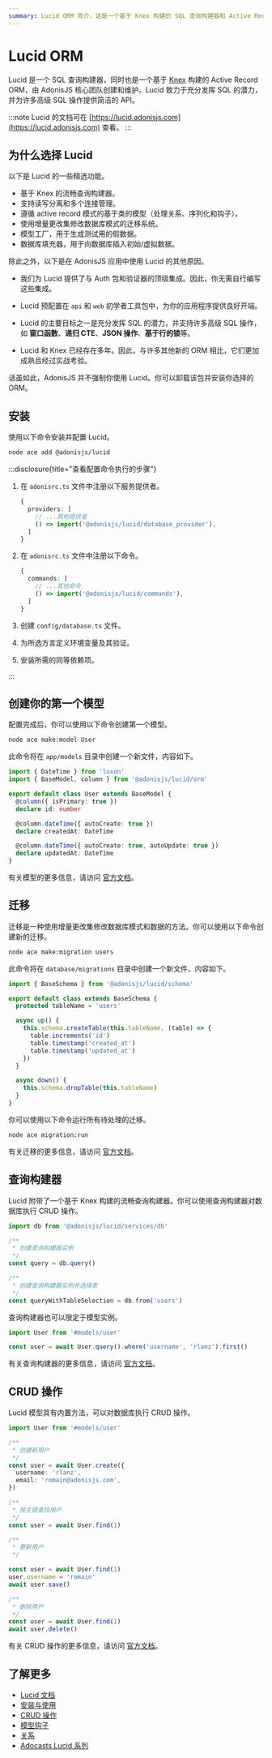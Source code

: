 ```yaml
---
summary: Lucid ORM 简介，这是一个基于 Knex 构建的 SQL 查询构建器和 Active Record ORM。
---
```


# Lucid ORM

Lucid 是一个 SQL 查询构建器，同时也是一个基于 [Knex](https://knexjs.org) 构建的 Active Record ORM，由 AdonisJS 核心团队创建和维护。Lucid 致力于充分发挥 SQL 的潜力，并为许多高级 SQL 操作提供简洁的 API。

:::note
Lucid 的文档可在 [https://lucid.adonisjs.com](https://lucid.adonisjs.com) 查看。
:::

## 为什么选择 Lucid

以下是 Lucid 的一些精选功能。

- 基于 Knex 的流畅查询构建器。
- 支持读写分离和多个连接管理。
- 遵循 active record 模式的基于类的模型（处理关系、序列化和钩子）。
- 使用增量更改集修改数据库模式的迁移系统。
- 模型工厂，用于生成测试用的假数据。
- 数据库填充器，用于向数据库插入初始/虚拟数据。

除此之外，以下是在 AdonisJS 应用中使用 Lucid 的其他原因。

- 我们为 Lucid 提供了与 Auth 包和验证器的顶级集成。因此，你无需自行编写这些集成。

- Lucid 预配置在 `api` 和 `web` 初学者工具包中，为你的应用程序提供良好开端。

- Lucid 的主要目标之一是充分发挥 SQL 的潜力，并支持许多高级 SQL 操作，如 **窗口函数**、**递归 CTE**、**JSON 操作**、**基于行的锁**等。

- Lucid 和 Knex 已经存在多年。因此，与许多其他新的 ORM 相比，它们更加成熟且经过实战考验。

话虽如此，AdonisJS 并不强制你使用 Lucid。你可以卸载该包并安装你选择的 ORM。

## 安装

使用以下命令安装并配置 Lucid。

```sh
node ace add @adonisjs/lucid
```

:::disclosure{title="查看配置命令执行的步骤"}

1. 在 `adonisrc.ts` 文件中注册以下服务提供者。

   ```ts
   {
     providers: [
       // ...其他提供者
       () => import('@adonisjs/lucid/database_provider'),
     ]
   }
   ```

2. 在 `adonisrc.ts` 文件中注册以下命令。

   ```ts
   {
     commands: [
       // ...其他命令
       () => import('@adonisjs/lucid/commands'),
     ]
   }
   ```

3. 创建 `config/database.ts` 文件。

4. 为所选方言定义环境变量及其验证。

5. 安装所需的同等依赖项。

:::

## 创建你的第一个模型

配置完成后，你可以使用以下命令创建第一个模型。

```sh
node ace make:model User
```

此命令将在 `app/models` 目录中创建一个新文件，内容如下。

```ts
import { DateTime } from 'luxon'
import { BaseModel, column } from '@adonisjs/lucid/orm'

export default class User extends BaseModel {
  @column({ isPrimary: true })
  declare id: number

  @column.dateTime({ autoCreate: true })
  declare createdAt: DateTime

  @column.dateTime({ autoCreate: true, autoUpdate: true })
  declare updatedAt: DateTime
}
```

有关模型的更多信息，请访问 [官方文档](https://lucid.adonisjs.com/docs/models)。

## 迁移

迁移是一种使用增量更改集修改数据库模式和数据的方法。你可以使用以下命令创建新的迁移。

```sh
node ace make:migration users
```

此命令将在 `database/migrations` 目录中创建一个新文件，内容如下。

```ts
import { BaseSchema } from '@adonisjs/lucid/schema'

export default class extends BaseSchema {
  protected tableName = 'users'

  async up() {
    this.schema.createTable(this.tableName, (table) => {
      table.increments('id')
      table.timestamp('created_at')
      table.timestamp('updated_at')
    })
  }

  async down() {
    this.schema.dropTable(this.tableName)
  }
}
```

你可以使用以下命令运行所有待处理的迁移。

```sh
node ace migration:run
```

有关迁移的更多信息，请访问 [官方文档](https://lucid.adonisjs.com/docs/migrations)。

## 查询构建器

Lucid 附带了一个基于 Knex 构建的流畅查询构建器。你可以使用查询构建器对数据库执行 CRUD 操作。

```ts
import db from '@adonisjs/lucid/services/db'

/**
 * 创建查询构建器实例
 */
const query = db.query()

/**
 * 创建查询构建器实例并选择表
 */
const queryWithTableSelection = db.from('users')
```

查询构建器也可以限定于模型实例。

```ts
import User from '#models/user'

const user = await User.query().where('username', 'rlanz').first()
```

有关查询构建器的更多信息，请访问 [官方文档](https://lucid.adonisjs.com/docs/select-query-builder)。

## CRUD 操作

Lucid 模型具有内置方法，可以对数据库执行 CRUD 操作。

```ts
import User from '#models/user'

/**
 * 创建新用户
 */
const user = await User.create({
  username: 'rlanz',
  email: 'romain@adonisjs.com',
})

/**
 * 按主键查找用户
 */
const user = await User.find(1)

/**
 * 更新用户
 */

const user = await User.find(1)
user.username = 'romain'
await user.save()

/**
 * 删除用户
 */
const user = await User.find(1)
await user.delete()
```

有关 CRUD 操作的更多信息，请访问 [官方文档](https://lucid.adonisjs.com/docs/crud-operations)。

## 了解更多

- [Lucid 文档](https://lucid.adonisjs.com)
- [安装与使用](https://lucid.adonisjs.com/docs/installation)
- [CRUD 操作](https://lucid.adonisjs.com/docs/crud-operations)
- [模型钩子](https://lucid.adonisjs.com/docs/model-hooks)
- [关系](https://lucid.adonisjs.com/docs/relationships)
- [Adocasts Lucid 系列](https://adocasts.com/topics/lucid)